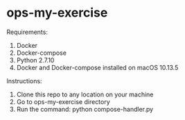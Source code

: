 # ops-my-exercise

Requirements:
1. Docker 
2. Docker-compose
3. Python 2.7.10
4. Docker and Docker-compose installed on macOS 10.13.5

Instructions:
1. Clone this repo to any location on your machine
2. Go to ops-my-exercise directory
3. Run the command: python compose-handler.py
